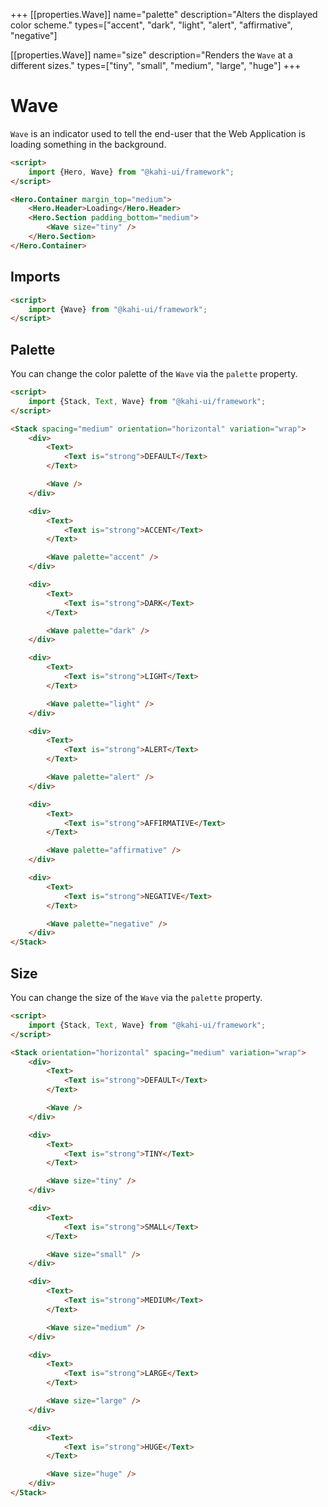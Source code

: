 +++
[[properties.Wave]]
name="palette"
description="Alters the displayed color scheme."
types=["accent", "dark", "light", "alert", "affirmative", "negative"]

[[properties.Wave]]
name="size"
description="Renders the <code>Wave</code> at a different sizes."
types=["tiny", "small", "medium", "large", "huge"]
+++

# Wave

`Wave` is an indicator used to tell the end-user that the Web Application is loading something in the background.

```html repl Wave Preview
<script>
    import {Hero, Wave} from "@kahi-ui/framework";
</script>

<Hero.Container margin_top="medium">
    <Hero.Header>Loading</Hero.Header>
    <Hero.Section padding_bottom="medium">
        <Wave size="tiny" />
    </Hero.Section>
</Hero.Container>
```

## Imports

```html default Wave Imports
<script>
    import {Wave} from "@kahi-ui/framework";
</script>
```

## Palette

You can change the color palette of the `Wave` via the `palette` property.

```html repl Wave Palette
<script>
    import {Stack, Text, Wave} from "@kahi-ui/framework";
</script>

<Stack spacing="medium" orientation="horizontal" variation="wrap">
    <div>
        <Text>
            <Text is="strong">DEFAULT</Text>
        </Text>

        <Wave />
    </div>

    <div>
        <Text>
            <Text is="strong">ACCENT</Text>
        </Text>

        <Wave palette="accent" />
    </div>

    <div>
        <Text>
            <Text is="strong">DARK</Text>
        </Text>

        <Wave palette="dark" />
    </div>

    <div>
        <Text>
            <Text is="strong">LIGHT</Text>
        </Text>

        <Wave palette="light" />
    </div>

    <div>
        <Text>
            <Text is="strong">ALERT</Text>
        </Text>

        <Wave palette="alert" />
    </div>

    <div>
        <Text>
            <Text is="strong">AFFIRMATIVE</Text>
        </Text>

        <Wave palette="affirmative" />
    </div>

    <div>
        <Text>
            <Text is="strong">NEGATIVE</Text>
        </Text>

        <Wave palette="negative" />
    </div>
</Stack>
```

## Size

You can change the size of the `Wave` via the `palette` property.

```html repl Wave Size
<script>
    import {Stack, Text, Wave} from "@kahi-ui/framework";
</script>

<Stack orientation="horizontal" spacing="medium" variation="wrap">
    <div>
        <Text>
            <Text is="strong">DEFAULT</Text>
        </Text>

        <Wave />
    </div>

    <div>
        <Text>
            <Text is="strong">TINY</Text>
        </Text>

        <Wave size="tiny" />
    </div>

    <div>
        <Text>
            <Text is="strong">SMALL</Text>
        </Text>

        <Wave size="small" />
    </div>

    <div>
        <Text>
            <Text is="strong">MEDIUM</Text>
        </Text>

        <Wave size="medium" />
    </div>

    <div>
        <Text>
            <Text is="strong">LARGE</Text>
        </Text>

        <Wave size="large" />
    </div>

    <div>
        <Text>
            <Text is="strong">HUGE</Text>
        </Text>

        <Wave size="huge" />
    </div>
</Stack>
```
